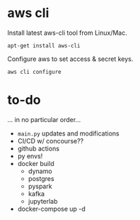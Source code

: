 # aws cli

Install latest aws-cli tool from Linux/Mac.

`apt-get install aws-cli`

Configure aws to set access & secret keys.

`aws cli configure`

# to-do

... in no particular order...

- `main.py` updates and modifications
- CI/CD w/ concourse??
- github actions
- py envs!
- docker build
    - dynamo
    - postgres
    - pyspark
    - kafka
    - jupyterlab
- docker-compose up -d
